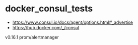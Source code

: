 # docker_consul_tests


* <https://www.consul.io/docs/agent/options.html#_advertise>
* <https://hub.docker.com/_/consul>


v0.16.1 prom/alertmanager


